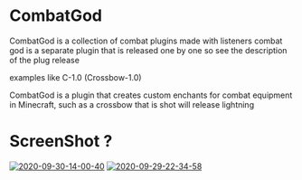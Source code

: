 # CombatGod
CombatGod is a collection of combat plugins made with listeners
combat god is a separate plugin that is released one by one so see the description of the plug release

examples like C-1.0
(Crossbow-1.0)

CombatGod is a plugin that creates custom enchants for combat equipment in Minecraft, such as a crossbow that is shot will release lightning

# ScreenShot ?
<a href="https://ibb.co/znBkgch"><img src="https://i.ibb.co/Gx8hDwv/2020-09-30-14-00-40.png" alt="2020-09-30-14-00-40" border="0"></a>
<a href="https://ibb.co/DtKX1V7"><img src="https://i.ibb.co/s23SgmF/2020-09-29-22-34-58.png" alt="2020-09-29-22-34-58" border="0"></a>

